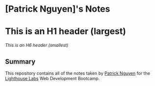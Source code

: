 # [Patrick Nguyen]'s Notes
# This is an H1 header (largest)
###### This is an H6 header (smallest)

## Summary

This repository contains all of the notes taken by [Patrick Nguyen](https://github.com/patar-nguyen) for the [Lighthouse Labs](https://www.lighthouselabs.ca/) Web Development Bootcamp.

